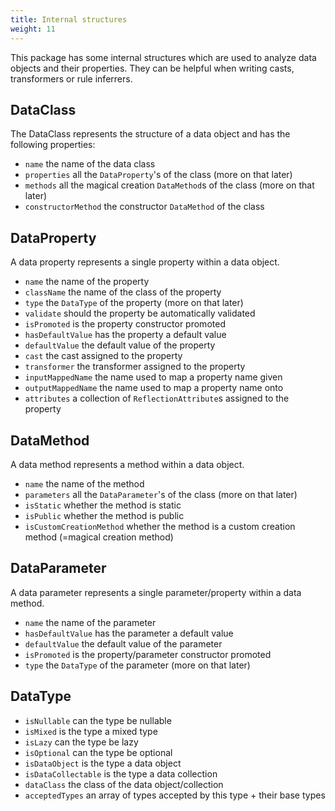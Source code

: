 ```yaml
---
title: Internal structures
weight: 11
---
```


This package has some internal structures which are used to analyze data objects and their properties. They can be helpful when writing casts, transformers or rule inferrers.

## DataClass

The DataClass represents the structure of a data object and has the following properties:

- `name` the name of the data class
- `properties` all the `DataProperty`'s of the class (more on that later)
- `methods` all the magical creation `DataMethod`s of the class (more on that later)
- `constructorMethod` the constructor `DataMethod` of the class

## DataProperty

A data property represents a single property within a data object.

- `name` the name of the property
- `className` the name of the class of the property
- `type` the `DataType` of the property (more on that later) 
- `validate` should the property be automatically validated 
- `isPromoted` is the property constructor promoted
- `hasDefaultValue` has the property a default value
- `defaultValue` the default value of the property
- `cast` the cast assigned to the property
- `transformer` the transformer assigned to the property
- `inputMappedName` the name used to map a property name given
- `outputMappedName` the name used to map a property name onto
- `attributes` a collection of `ReflectionAttribute`s assigned to the property

## DataMethod

A data method represents a method within a data object.

- `name` the name of the method
- `parameters` all the `DataParameter`'s of the class (more on that later)
- `isStatic` whether the method is static
- `isPublic` whether the method is public
- `isCustomCreationMethod` whether the method is a custom creation method (=magical creation method)

## DataParameter

A data parameter represents a single parameter/property within a data method.

- `name` the name of the parameter
- `hasDefaultValue` has the parameter a default value
- `defaultValue` the default value of the parameter
- `isPromoted` is the property/parameter constructor promoted
- `type` the `DataType` of the parameter (more on that later)

## DataType
- `isNullable` can the type be nullable
- `isMixed` is the type a mixed type
- `isLazy` can the type be lazy
- `isOptional` can the type be optional
- `isDataObject` is the type a data object
- `isDataCollectable` is the type a data collection
- `dataClass` the class of the data object/collection
- `acceptedTypes` an array of types accepted by this type + their base types


